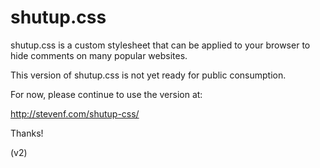 shutup.css
==========

shutup.css is a custom stylesheet that can be applied to your browser to hide comments on many popular websites.

This version of shutup.css is not yet ready for public consumption.

For now, please continue to use the version at:

http://stevenf.com/shutup-css/

Thanks!

(v2)


